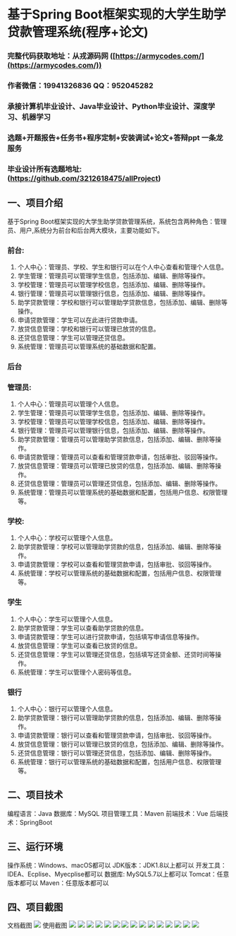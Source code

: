 基于Spring Boot框架实现的大学生助学贷款管理系统(程序+论文)
=
###  完整代码获取地址：从戎源码网 ([https://armycodes.com/](https://armycodes.com/))
###  作者微信：19941326836  QQ：952045282 
###  承接计算机毕业设计、Java毕业设计、Python毕业设计、深度学习、机器学习
###  选题+开题报告+任务书+程序定制+安装调试+论文+答辩ppt 一条龙服务
###  毕业设计所有选题地址:(https://github.com/3212618475/allProject)


一、项目介绍
---
基于Spring Boot框架实现的大学生助学贷款管理系统，系统包含两种角色：管理员、用户,系统分为前台和后台两大模块，主要功能如下。
### 前台:
1. 个人中心：管理员、学校、学生和银行可以在个人中心查看和管理个人信息。
2. 学生管理：管理员可以管理学生信息，包括添加、编辑、删除等操作。
3. 学校管理：管理员可以管理学校信息，包括添加、编辑、删除等操作。
4. 银行管理：管理员可以管理银行信息，包括添加、编辑、删除等操作。
5. 助学贷款管理：学校和银行可以管理助学贷款信息，包括添加、编辑、删除等操作。
6. 申请贷款管理：学生可以在此进行贷款申请。
7. 放贷信息管理：学校和银行可以管理已放贷的信息。
8. 还贷信息管理：学生可以管理还贷信息。
9. 系统管理：管理员可以管理系统的基础数据和配置。


### 后台
### 管理员:
1. 个人中心：管理员可以管理个人信息。
2. 学生管理：管理员可以管理学生信息，包括添加、编辑、删除等操作。
3. 学校管理：管理员可以管理学校信息，包括添加、编辑、删除等操作。
4. 银行管理：管理员可以管理银行信息，包括添加、编辑、删除等操作。
5. 助学贷款管理：管理员可以管理助学贷款信息，包括添加、编辑、删除等操作。
6. 申请贷款管理：管理员可以查看和管理贷款申请，包括审批、驳回等操作。
7. 放贷信息管理：管理员可以管理已放贷的信息，包括添加、编辑、删除等操作。
8. 还贷信息管理：管理员可以管理还贷信息，包括添加、编辑、删除等操作。
9. 系统管理：管理员可以管理系统的基础数据和配置，包括用户信息、权限管理等。
### 学校:
1. 个人中心：学校可以管理个人信息。
2. 助学贷款管理：学校可以管理助学贷款的信息，包括添加、编辑、删除等操作。
3. 申请贷款管理：学校可以查看和管理贷款申请，包括审批、驳回等操作。
4. 系统管理：学校可以管理系统的基础数据和配置，包括用户信息、权限管理等。

### 学生

1. 个人中心：学生可以管理个人信息。
2. 助学贷款管理：学生可以查看助学贷款的信息。
3. 申请贷款管理：学生可以进行贷款申请，包括填写申请信息等操作。
4. 放贷信息管理：学生可以查看已放贷的信息。
5. 还贷信息管理：学生可以管理还贷信息，包括填写还贷金额、还贷时间等操作。
6. 系统管理：学生可以管理个人密码等信息。

### 银行
1. 个人中心：银行可以管理个人信息。
2. 助学贷款管理：银行可以管理助学贷款的信息，包括添加、编辑、删除等操作。
3. 申请贷款管理：银行可以查看和管理贷款申请，包括审批、驳回等操作。
4. 放贷信息管理：银行可以管理已放贷的信息，包括添加、编辑、删除等操作。
5. 还贷信息管理：银行可以管理还贷信息，包括添加、编辑、删除等操作。
6. 系统管理：银行可以管理系统的基础数据和配置，包括用户信息、权限管理等。
   
二、项目技术
---
编程语言：Java
数据库：MySQL
项目管理工具：Maven
前端技术：Vue
后端技术：SpringBoot

三、运行环境
---
操作系统：Windows、macOS都可以
JDK版本：JDK1.8以上都可以
开发工具：IDEA、Ecplise、Myecplise都可以
数据库: MySQL5.7以上都可以
Tomcat：任意版本都可以
Maven：任意版本都可以

四、项目截图
---
文档截图
![](limage/2.png)
使用截图
![](image/1.png)
![](image/2.png)
![](image/3.png)
![](image/4.png)
![](image/5.png)
![](image/6.png)
![](image/7.png)
![](image/8.png)
![](image/9.png)
![](image/10.png)
![](image/11.png)
![](image/12.png)
![](image/13.png)
![](image/14.png)
![](image/15.png)
